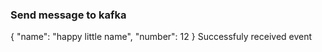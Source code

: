 ### Send message to kafka

<div print="true">
    <e:summary/>
    <e:example name="Kafka test send">
        <e:when>
            <e:event-send topicName="test.produce.topic" key="messageKey" protobufClass="com.adven.concordion.extensions.exam.kafka.protobuf.TestEntity$Entity">
            {
                "name": "happy little name",
                "number": 12
            }
            </e:event-send>
        </e:when>
        <e:then>
            <span c:assertTrue="hasReceivedEvent()">Successfuly received event</span>
        </e:then>
    </e:example>
</div>    